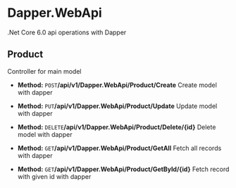 # Dapper.WebApi

.Net Core 6.0 api operations with Dapper

## Product

Controller for main model

- **Method:**
  `POST`
  **​​/api​/v1​/Dapper.WebApi​/Product​/Create**
  Create model with dapper

- **Method:**
  `PUT`
  **​​/api​/v1​/Dapper.WebApi​/Product​/Update**
  Update model with dapper

- **Method:**
  `DELETE`
  **​​/api​/v1​/Dapper.WebApi​/Product​/Delete​/{id}**
  Delete model with dapper

- **Method:**
  `GET`
  **​/api​/v1​/Dapper.WebApi​/Product​/GetAll**
  Fetch all records with dapper

- **Method:**
  `GET`
  **​​/api​/v1​/Dapper.WebApi​/Product​/GetById​/{id}**
  Fetch record with given id with dapper
